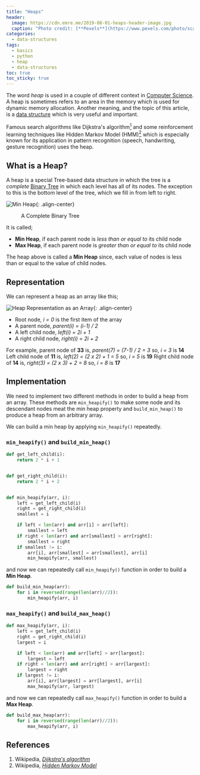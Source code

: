 ```yaml
---
title: "Heaps"
header:
  image: https://cdn.emre.me/2019-08-01-heaps-header-image.jpg
  caption: "Photo credit: [**Pexels**](https://www.pexels.com/photo/scattered-letter-blocks-1887614/)"
categories:
  - data-structures
tags:
  - basics
  - python
  - heap
  - data-structures
toc: true
toc_sticky: true
---
```


The word *heap* is used in a couple of different context in [Computer Science](https://en.wikipedia.org/wiki/Computer_science). A heap is sometimes refers to an area in the memory which is used for dynamic memory allocation. Another meaning, and the topic of this article, is a [data structure](https://emre.me/data-structures/data-structures-in-python/) which is very useful and important.

Famous search algorithms like Dijkstra's algorithm[<sup>1</sup>](#references) and some reinforcement learning techniques like Hidden Markov Model (HMM)[<sup>2</sup>](#references) which is especially known for its application in pattern recognition (speech, handwriting, gesture recognition) uses the heap.

## What is a Heap? ##

A heap is a special Tree-based data structure in which the tree is a *complete* [Binary Tree](https://emre.me/data-structures/binary-tree/) in which each level has all of its nodes. The exception to this is the bottom level of the tree, which we fill in from left to right.

![Min Heap](https://cdn.emre.me/2019-08-01-min-heap.png){: .align-center}
<figure>
  <figcaption>A Complete Binary Tree</figcaption>
</figure>

It is called;
- **Min Heap**, if each parent node is *less than or equal to* its child node
- **Max Heap**, if each parent node is *greater than or equal to* its child node

The heap above is called a **Min Heap** since, each value of nodes is less than or equal to the value of child nodes.

## Representation ##

We can represent a heap as an array like this;

![Heap Representation as an Array](https://cdn.emre.me/2019-08-01-heap-array.png){: .align-center}

- Root node, *i = 0* is the first item of the array
- A parent node, *parent(i) = (i-1) / 2*
- A left child node, *left(i) = 2i + 1*
- A right child node, *right(i) = 2i + 2*

For example, parent node of **33** is, *parent(7) = (7-1) / 2 = 3* so, *i = 3* is **14**
Left child node of **11** is, *left(2) = (2 x 2) + 1 = 5* so, *i = 5* is **19**
Right child node of **14** is, *right(3) = (2 x 3) + 2 = 8* so, *i = 8* is **17**

## Implementation ##

We need to implement two different methods in order to build a heap from an array. These methods are `min_heapify()` to make some node and its descendant nodes meat the min heap property and `build_min_heap()` to produce a heap from an arbitrary array.

We can build a min heap by applying `min_heapify()` repeatedly.

### `min_heapify()` and `build_min_heap()` ###

```python
def get_left_child(i):
    return 2 * i + 1


def get_right_child(i):
    return 2 * i + 2


def min_heapify(arr, i):
    left = get_left_child(i)
    right = get_right_child(i)
    smallest = i

    if left < len(arr) and arr[i] > arr[left]:
        smallest = left
    if right < len(arr) and arr[smallest] > arr[right]:
        smallest = right
    if smallest != i:
        arr[i], arr[smallest] = arr[smallest], arr[i]
        min_heapify(arr, smallest)
```

and now we can repeatedly call `min_heapify()` function in order to build a **Min Heap**.

```python
def build_min_heap(arr):
    for i in reversed(range(len(arr)//2)):
        min_heapify(arr, i)
```

### `max_heapify()` and `build_max_heap()` ###

```python
def max_heapify(arr, i):
    left = get_left_child(i)
    right = get_right_child(i)
    largest = i

    if left < len(arr) and arr[left] > arr[largest]:
        largest = left
    if right < len(arr) and arr[right] > arr[largest]:
        largest = right
    if largest != i:
        arr[i], arr[largest] = arr[largest], arr[i]
        max_heapify(arr, largest)
```

and now we can repeatedly call `max_heapify()` function in order to build a **Max Heap**.

```python
def build_max_heap(arr):
    for i in reversed(range(len(arr)//2)):
        max_heapify(arr, i)
```

## References ##

1. Wikipedia, *[Dijkstra's algorithm](https://en.wikipedia.org/wiki/Dijkstra%27s_algorithm)*
2. Wikipedia, *[Hidden Markov Model](https://en.wikipedia.org/wiki/Markov_model)*